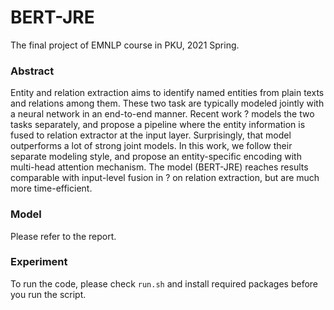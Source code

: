 # BERT-JRE

The final project of EMNLP course in PKU, 2021 Spring.

### Abstract

Entity and relation extraction aims to identify named entities from plain texts and relations among them. These two task are typically modeled jointly with a neural network in an end-to-end manner. Recent work ? models the two tasks separately, and propose a pipeline where the entity information is fused to relation extractor at the input layer. Surprisingly, that model outperforms a lot of strong joint models. In this work, we follow their separate modeling style, and propose an entity-specific encoding with multi-head attention mechanism. The model (BERT-JRE) reaches results comparable with input-level fusion in ? on relation extraction, but are much more time-efficient.

### Model

Please refer to the report.

### Experiment

To run the code, please check `run.sh` and install required packages before you run the script. 

